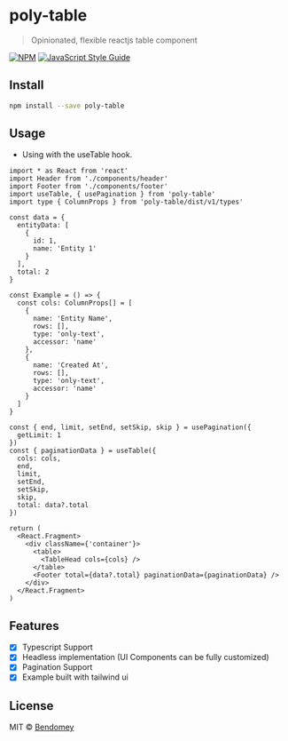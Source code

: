 # poly-table

> Opinionated, flexible reactjs table component

[![NPM](https://img.shields.io/npm/v/poly-table.svg)](https://www.npmjs.com/package/poly-table) [![JavaScript Style Guide](https://img.shields.io/badge/code_style-standard-brightgreen.svg)](https://standardjs.com)

## Install

```bash
npm install --save poly-table
```

## Usage

- Using with the useTable hook.

```tsx
import * as React from 'react'
import Header from './components/header'
import Footer from './components/footer'
import useTable, { usePagination } from 'poly-table'
import type { ColumnProps } from 'poly-table/dist/v1/types'

const data = {
  entityData: [
    {
      id: 1,
      name: 'Entity 1'
    }
  ],
  total: 2
}

const Example = () => {
  const cols: ColumnProps[] = [
    {
      name: 'Entity Name',
      rows: [],
      type: 'only-text',
      accessor: 'name'
    },
    {
      name: 'Created At',
      rows: [],
      type: 'only-text',
      accessor: 'name'
    }
  ]
}

const { end, limit, setEnd, setSkip, skip } = usePagination({
  getLimit: 1
})
const { paginationData } = useTable({
  cols: cols,
  end,
  limit,
  setEnd,
  setSkip,
  skip,
  total: data?.total
})

return (
  <React.Fragment>
    <div className={'container'}>
      <table>
        <TableHead cols={cols} />
      </table>
      <Footer total={data?.total} paginationData={paginationData} />
    </div>
  </React.Fragment>
)
```

## Features

- [x] Typescript Support
- [x] Headless implementation (UI Components can be fully customized)
- [x] Pagination Support
- [x] Example built with tailwind ui

## License

MIT © [Bendomey](https://github.com/Bendomey)
